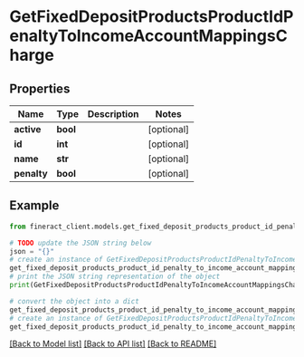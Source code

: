# GetFixedDepositProductsProductIdPenaltyToIncomeAccountMappingsCharge


## Properties

Name | Type | Description | Notes
------------ | ------------- | ------------- | -------------
**active** | **bool** |  | [optional] 
**id** | **int** |  | [optional] 
**name** | **str** |  | [optional] 
**penalty** | **bool** |  | [optional] 

## Example

```python
from fineract_client.models.get_fixed_deposit_products_product_id_penalty_to_income_account_mappings_charge import GetFixedDepositProductsProductIdPenaltyToIncomeAccountMappingsCharge

# TODO update the JSON string below
json = "{}"
# create an instance of GetFixedDepositProductsProductIdPenaltyToIncomeAccountMappingsCharge from a JSON string
get_fixed_deposit_products_product_id_penalty_to_income_account_mappings_charge_instance = GetFixedDepositProductsProductIdPenaltyToIncomeAccountMappingsCharge.from_json(json)
# print the JSON string representation of the object
print(GetFixedDepositProductsProductIdPenaltyToIncomeAccountMappingsCharge.to_json())

# convert the object into a dict
get_fixed_deposit_products_product_id_penalty_to_income_account_mappings_charge_dict = get_fixed_deposit_products_product_id_penalty_to_income_account_mappings_charge_instance.to_dict()
# create an instance of GetFixedDepositProductsProductIdPenaltyToIncomeAccountMappingsCharge from a dict
get_fixed_deposit_products_product_id_penalty_to_income_account_mappings_charge_from_dict = GetFixedDepositProductsProductIdPenaltyToIncomeAccountMappingsCharge.from_dict(get_fixed_deposit_products_product_id_penalty_to_income_account_mappings_charge_dict)
```
[[Back to Model list]](../README.md#documentation-for-models) [[Back to API list]](../README.md#documentation-for-api-endpoints) [[Back to README]](../README.md)



